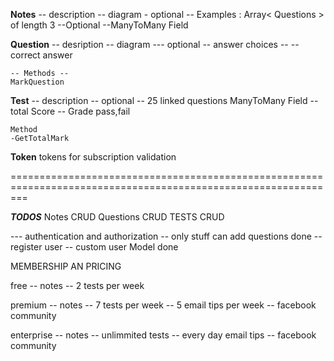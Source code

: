 **Notes**
    -- description
    -- diagram - optional
    -- Examples : Array< Questions > of length 3  --Optional --ManyToMany Field



**Question**
    -- desription
    -- diagram --- optional
    -- answer choices -- 
    -- correct answer

    -- Methods -- 
    MarkQuestion

    
**Test**
    -- description -- optional
    -- 25 linked questions ManyToMany Field
    -- total Score
    -- Grade  pass,fail
    
    Method
    -GetTotalMark

**Token**
tokens for subscription validation


===============================================================================================================


***TODOS***
Notes
    CRUD
Questions
    CRUD
TESTS
    CRUD




--- authentication and authorization
    -- only stuff can add questions                 done
    -- register user -- custom user Model           done


MEMBERSHIP AN PRICING
 
 free -- notes
      -- 2 tests per week

 premium -- notes
         -- 7 tests per week
         -- 5 email tips per week
         -- facebook community

enterprise  -- notes
            -- unlimmited tests
            -- every day email tips
            -- facebook community 




         




